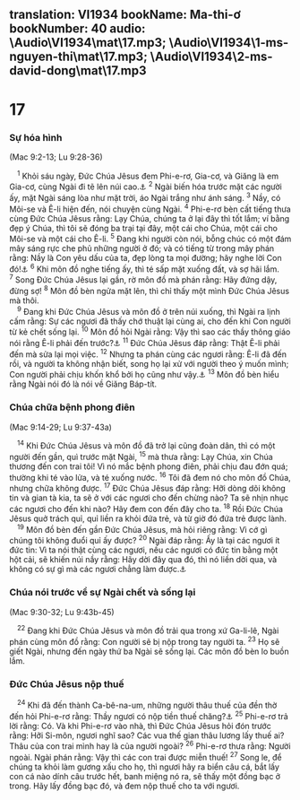 translation: VI1934
bookName: Ma-thi-ơ 
bookNumber: 40
audio: \Audio\VI1934\mat\17.mp3; \Audio\VI1934\1-ms-nguyen-thi\mat\17.mp3; \Audio\VI1934\2-ms-david-dong\mat\17.mp3
-------

<div class="title"><h1>17</h1><h3>Sự hóa hình</h3><p>(Mac 9:2-13; Lu 9:28-36)</p></div>
<span class="verse mat_17_1"> <sup>1</sup> Khỏi sáu ngày, Đức Chúa Jêsus đem Phi-e-rơ, Gia-cơ, và Giăng là em Gia-cơ, cùng Ngài đi tẽ lên núi cao.<a data-toggle="tooltip" data-placement="bottom" title="2Phi 1:17-18">⚓</a></span>
<span class="verse mat_17_2"><sup>2</sup> Ngài biến hóa trước mặt các người ấy, mặt Ngài sáng lòa như mặt trời, áo Ngài trắng như ánh sáng. </span>
<span class="verse mat_17_3"><sup>3</sup> Nầy, có Môi-se và Ê-li hiện đến, nói chuyện cùng Ngài. </span>
<span class="verse mat_17_4"><sup>4</sup> Phi-e-rơ bèn cất tiếng thưa cùng Đức Chúa Jêsus rằng: Lạy Chúa, chúng ta ở lại đây thì tốt lắm; ví bằng đẹp ý Chúa, thì tôi sẽ đóng ba trại tại đây, một cái cho Chúa, một cái cho Môi-se và một cái cho Ê-li. </span>
<span class="verse mat_17_5"><sup>5</sup> Đang khi người còn nói, bỗng chúc có một đám mây sáng rực che phủ những người ở đó; và có tiếng từ trong mây phán rằng: Nầy là Con yêu dấu của ta, đẹp lòng ta mọi đường; hãy nghe lời Con đó!<a data-toggle="tooltip" data-placement="bottom" title="Sa 22:2; Phu 18:15; Thi 2:7; Es 42:1; Mat 3:17; 12:18; Mac 1:11; Lu 3:22">⚓</a></span>
<span class="verse mat_17_6"><sup>6</sup> Khi môn đồ nghe tiếng ấy, thì té sấp mặt xuống đất, và sợ hãi lắm. </span>
<span class="verse mat_17_7"><sup>7</sup> Song Đức Chúa Jêsus lại gần, rờ môn đồ mà phán rằng: Hãy đứng dậy, đừng sợ! </span>
<span class="verse mat_17_8"><sup>8</sup> Môn đồ bèn ngửa mặt lên, thì chỉ thấy một mình Đức Chúa Jêsus mà thôi. <br/></span>
<span class="verse mat_17_9"> <sup>9</sup> Đang khi Đức Chúa Jêsus và môn đồ ở trên núi xuống, thì Ngài ra lịnh cấm rằng: Sự các ngươi đã thấy chớ thuật lại cùng ai, cho đến khi Con người từ kẻ chết sống lại. </span>
<span class="verse mat_17_10"><sup>10</sup> Môn đồ hỏi Ngài rằng: Vậy thì sao các thầy thông giáo nói rằng Ê-li phải đến trước?<a data-toggle="tooltip" data-placement="bottom" title="Ma 4:5">⚓</a></span>
<span class="verse mat_17_11"><sup>11</sup> Đức Chúa Jêsus đáp rằng: Thật Ê-li phải đến mà sửa lại mọi việc. </span>
<span class="verse mat_17_12"><sup>12</sup> Nhưng ta phán cùng các ngươi rằng: Ê-li đã đến rồi, và người ta không nhận biết, song họ lại xử với người theo ý muốn mình; Con người phải chịu khốn khổ bởi họ cũng như vậy.<a data-toggle="tooltip" data-placement="bottom" title="Mat 11:14">⚓</a></span>
<span class="verse mat_17_13"><sup>13</sup> Môn đồ bèn hiểu rằng Ngài nói đó là nói về Giăng Báp-tít. <br/></span>
<div class="title"><h3>Chúa chữa bệnh phong điên</h3><p>(Mac 9:14-29; Lu 9:37-43a)</p></div>
<span class="verse mat_17_14"> <sup>14</sup> Khi Đức Chúa Jêsus và môn đồ đã trở lại cũng đoàn dân, thì có một người đến gần, quì trước mặt Ngài, </span>
<span class="verse mat_17_15"><sup>15</sup> mà thưa rằng: Lạy Chúa, xin Chúa thương đến con trai tôi! Vì nó mắc bệnh phong điên, phải chịu đau đớn quá; thường khi té vào lửa, và té xuống nước. </span>
<span class="verse mat_17_16"><sup>16</sup> Tôi đã đem nó cho môn đồ Chúa, nhưng chữa không được. </span>
<span class="verse mat_17_17"><sup>17</sup> Đức Chúa Jêsus đáp rằng: Hỡi dòng dõi không tin và gian tà kia, ta sẽ ở với các ngươi cho đến chừng nào? Ta sẽ nhịn nhục các ngươi cho đến khi nào? Hãy đem con đến đây cho ta. </span>
<span class="verse mat_17_18"><sup>18</sup> Rồi Đức Chúa Jêsus quở trách quỉ, quỉ liền ra khỏi đứa trẻ, và từ giờ đó đứa trẻ được lành. <br/></span>
<span class="verse mat_17_19"> <sup>19</sup> Môn đồ bèn đến gần Đức Chúa Jêsus, mà hỏi riêng rằng: Vì cớ gì chúng tôi không đuổi quỉ ấy được? </span>
<span class="verse mat_17_20"><sup>20</sup> Ngài đáp rằng: Ấy là tại các ngươi ít đức tin: Vì ta nói thật cùng các ngươi, nếu các ngươi có đức tin bằng một hột cải, sẽ khiến núi nầy rằng: Hãy dời đây qua đó, thì nó liền dời qua, và không có sự gì mà các ngươi chẳng làm được.<a data-toggle="tooltip" data-placement="bottom" title="Mat 21:21; Mac 11:23; 1Co 13:2][gt=Có mấy bản cũ thêm một câu 21 rằng: Nhưng thứ quỉ nầy nếu không cầu nguyện và không kiêng ăn thì chẳng trừ nó được">⚓</a><br/></span>
<div class="title"><h3>Chúa nói trước về sự Ngài chết và sống lại</h3><p>(Mac 9:30-32; Lu 9:43b-45)</p></div>
<span class="verse mat_17_22"> <sup>22</sup> Đang khi Đức Chúa Jêsus và môn đồ trải qua trong xứ Ga-li-lê, Ngài phán cùng môn đồ rằng: Con người sẽ bị nộp trong tay người ta. </span>
<span class="verse mat_17_23"><sup>23</sup> Họ sẽ giết Ngài, nhưng đến ngày thứ ba Ngài sẽ sống lại. Các môn đồ bèn lo buồn lắm. <br/></span>
<div class="title"><h3>Đức Chúa Jêsus nộp thuế</h3></div>
<span class="verse mat_17_24"> <sup>24</sup> Khi đã đến thành Ca-bê-na-um, những người thâu thuế của đền thờ đến hỏi Phi-e-rơ rằng: Thầy ngươi có nộp tiền thuế chăng?<a data-toggle="tooltip" data-placement="bottom" title="Xu 30:13; 38:26">⚓</a></span>
<span class="verse mat_17_25"><sup>25</sup> Phi-e-rơ trả lời rằng: Có. Và khi Phi-e-rơ vào nhà, thì Đức Chúa Jêsus hỏi đón trước rằng: Hỡi Si-môn, ngươi nghĩ sao? Các vua thế gian thâu lương lấy thuế ai? Thâu của con trai mình hay là của người ngoài? </span>
<span class="verse mat_17_26"><sup>26</sup> Phi-e-rơ thưa rằng: Người ngoài. Ngài phán rằng: Vậy thì các con trai được miễn thuế! </span>
<span class="verse mat_17_27"><sup>27</sup> Song le, để chúng ta khỏi làm gương xấu cho họ, thì ngươi hãy ra biển câu cá, bắt lấy con cá nào dính câu trước hết, banh miệng nó ra, sẽ thấy một đồng bạc ở trong. Hãy lấy đồng bạc đó, và đem nộp thuế cho ta với ngươi. <br/></span>
